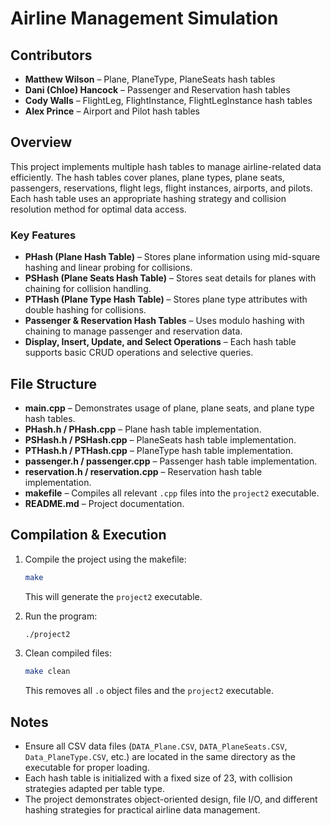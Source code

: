 # Airline Management Simulation

## Contributors

* **Matthew Wilson** – Plane, PlaneType, PlaneSeats hash tables
* **Dani (Chloe) Hancock** – Passenger and Reservation hash tables
* **Cody Walls** – FlightLeg, FlightInstance, FlightLegInstance hash tables
* **Alex Prince** – Airport and Pilot hash tables

## Overview

This project implements multiple hash tables to manage airline-related data efficiently. The hash tables cover planes, plane types, plane seats, passengers, reservations, flight legs, flight instances, airports, and pilots. Each hash table uses an appropriate hashing strategy and collision resolution method for optimal data access.

### Key Features

* **PHash (Plane Hash Table)** – Stores plane information using mid-square hashing and linear probing for collisions.
* **PSHash (Plane Seats Hash Table)** – Stores seat details for planes with chaining for collision handling.
* **PTHash (Plane Type Hash Table)** – Stores plane type attributes with double hashing for collisions.
* **Passenger & Reservation Hash Tables** – Uses modulo hashing with chaining to manage passenger and reservation data.
* **Display, Insert, Update, and Select Operations** – Each hash table supports basic CRUD operations and selective queries.

## File Structure

* **main.cpp** – Demonstrates usage of plane, plane seats, and plane type hash tables.
* **PHash.h / PHash.cpp** – Plane hash table implementation.
* **PSHash.h / PSHash.cpp** – PlaneSeats hash table implementation.
* **PTHash.h / PTHash.cpp** – PlaneType hash table implementation.
* **passenger.h / passenger.cpp** – Passenger hash table implementation.
* **reservation.h / reservation.cpp** – Reservation hash table implementation.
* **makefile** – Compiles all relevant `.cpp` files into the `project2` executable.
* **README.md** – Project documentation.

## Compilation & Execution

1. Compile the project using the makefile:

   ```bash
   make
   ```

   This will generate the `project2` executable.

2. Run the program:

   ```bash
   ./project2
   ```

3. Clean compiled files:

   ```bash
   make clean
   ```

   This removes all `.o` object files and the `project2` executable.

## Notes

* Ensure all CSV data files (`DATA_Plane.CSV`, `DATA_PlaneSeats.CSV`, `Data_PlaneType.CSV`, etc.) are located in the same directory as the executable for proper loading.
* Each hash table is initialized with a fixed size of 23, with collision strategies adapted per table type.
* The project demonstrates object-oriented design, file I/O, and different hashing strategies for practical airline data management.

